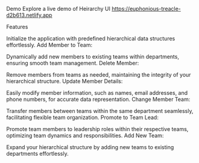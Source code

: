 Demo
Explore a live demo of Heirarchy UI https://euphonious-treacle-d2b613.netlify.app


Features

Initialize the application with predefined hierarchical data structures effortlessly.
Add Member to Team:

Dynamically add new members to existing teams within departments, ensuring smooth team management.
Delete Member:

Remove members from teams as needed, maintaining the integrity of your hierarchical structure.
Update Member Details:

Easily modify member information, such as names, email addresses, and phone numbers, for accurate data representation.
Change Member Team:

Transfer members between teams within the same department seamlessly, facilitating flexible team organization.
Promote to Team Lead:

Promote team members to leadership roles within their respective teams, optimizing team dynamics and responsibilities.
Add New Team:

Expand your hierarchical structure by adding new teams to existing departments effortlessly.

